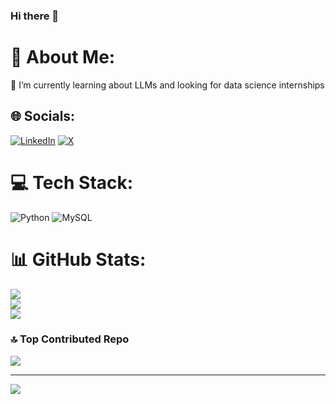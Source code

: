 ### Hi there 👋
# 💫 About Me:
🌱 I’m currently learning about LLMs and looking for data science internships<br>


## 🌐 Socials:
[![LinkedIn](https://img.shields.io/badge/LinkedIn-%230077B5.svg?logo=linkedin&logoColor=white)](https://www.linkedin.com/in/pankaj-tiwari-86974221a/) [![X](https://img.shields.io/badge/X-black.svg?logo=X&logoColor=white)]([https://x.com/P4nk4jT1w4r1](https://x.com/__pt__20)) 

# 💻 Tech Stack:
![Python](https://img.shields.io/badge/python-3670A0?style=for-the-badge&logo=python&logoColor=ffdd54) ![MySQL](https://img.shields.io/badge/mysql-%2300000f.svg?style=for-the-badge&logo=mysql&logoColor=white)
# 📊 GitHub Stats:
![](https://github-readme-stats.vercel.app/api?username=Pankaj-2003&theme=react&hide_border=false&include_all_commits=false&count_private=false)<br/>
![](https://github-readme-streak-stats.herokuapp.com/?user=Pankaj-2003&theme=react&hide_border=false)<br/>
![](https://github-readme-stats.vercel.app/api/top-langs/?username=Pankaj-2003&theme=react&hide_border=false&include_all_commits=false&count_private=false&layout=compact)

### 🔝 Top Contributed Repo
![](https://github-contributor-stats.vercel.app/api?username=Pankaj-2003&limit=5&theme=dark&combine_all_yearly_contributions=true)

---
[![](https://visitcount.itsvg.in/api?id=Pankaj-2003&icon=0&color=0)](https://visitcount.itsvg.in)

<!-- Proudly created with GPRM ( https://gprm.itsvg.in ) -->
